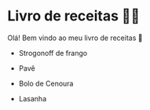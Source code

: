# Livro de receitas :man_cook:

Olá! Bem vindo ao meu livro de receitas :wave:

- Strogonoff de frango

- Pavê

- Bolo de Cenoura

- Lasanha
